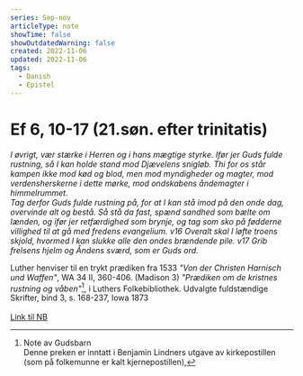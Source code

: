 ```yaml
---
series: Sep-nov
articleType: note
showTime: false
showOutdatedWarning: false
created: 2022-11-06
updated: 2022-11-06
tags:
  - Danish
  - Epistel
---
```


# Ef 6, 10-17 (21.søn. efter trinitatis)
*I øvrigt, vær stærke i Herren og i hans mægtige styrke. Ifør jer Guds fulde rustning, så I kan holde stand mod Djævelens snigløb. Thi for os står kampen ikke mod kød og blod, men mod myndigheder og magter, mod verdensherskerne i dette mørke, mod ondskabens åndemagter i himmelrummet.  
Tag derfor Guds fulde rustning på, for at I kan stå imod på den onde dag, overvinde alt og bestå. Så stå da fast, spænd sandhed som bælte om lænden, og ifør jer retfærdighed som brynje, og tag som sko på fødderne villighed til at gå med fredens evangelium. v16 Overalt skal I løfte troens skjold, hvormed I kan slukke alle den ondes brændende pile. v17 Grib frelsens hjelm og Åndens sværd, som er Guds ord.*

Luther henviser til en trykt prædiken fra 1533 *"Von der Christen Harnisch und Waffen"*, WA 34 II, 360-406. (Madison 3) 
*"Prædiken om de kristnes rustning og våben"*[^1], i Luthers Folkebibliothek. Udvalgte fuldstændige Skrifter, bind 3, s. 168-237, Iowa 1873  
&nbsp;  
[Link til NB](https://www.nb.no/items/f25836249f16c172647e65500dbcb5cd?page=667&searchText=luther%20Udvalgte%20fuldst%C3%A6ndige%20Skrifter%202)


[^1]: Note av Gudsbarn  
    Denne preken er inntatt i Benjamin Lindners utgave av kirkepostillen (som på folkemunne er kalt kjernepostillen),
<!-- 
Dr. Martin Luther's Church-Postil 
Original source: https://lutherdansk.dk
by Priest Finn B. Andersen.
Copied and processed into md-format 
by lovkyndig 2023.
-->